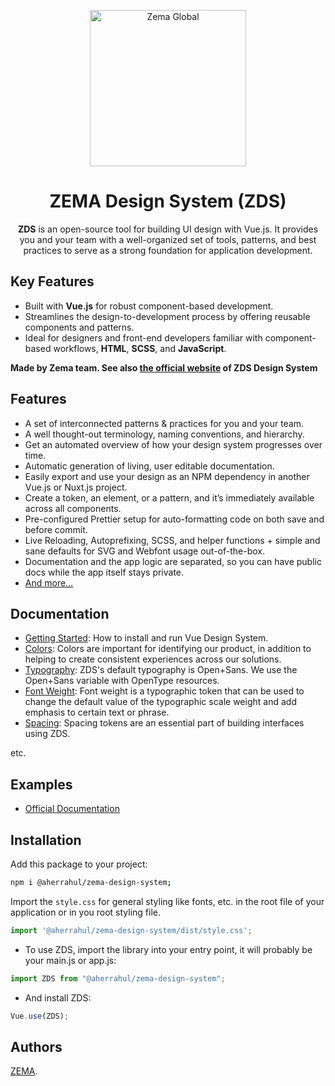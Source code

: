 <p align="center">
 <a href="https://www.zema.global/">
  <img src="https://res.cloudinary.com/duojkrgue/image/upload/v1737614196/zema-design-system/Zema_logo_qnkj5n.svg" alt="Zema Global" width="250" />
 </a>
</p>


<div align="center">

 <p align="center">
	 
# ZEMA Design System (ZDS)  

**ZDS** is an open-source tool for building UI design with Vue.js. It provides you and your team with a well-organized set of tools, patterns, and best practices to serve as a strong foundation for application development.  
</p>
</div>

## Key Features  
- Built with **Vue.js** for robust component-based development.  
- Streamlines the design-to-development process by offering reusable components and patterns.  
- Ideal for designers and front-end developers familiar with component-based workflows, **HTML**, **SCSS**, and **JavaScript**.  

 **Made by Zema team. See also [the official website](https://zema-design-system.netlify.app/) of ZDS Design System**
 

## Features

- A set of interconnected patterns & practices for you and your team.
- A well thought-out terminology, naming conventions, and hierarchy.
- Get an automated overview of how your design system progresses over time.
- Automatic generation of living, user editable documentation.
- Easily export and use your design as an NPM dependency in another Vue.js or Nuxt.js project.
- Create a token, an element, or a pattern, and it’s immediately available across all components.
- Pre-configured Prettier setup for auto-formatting code on both save and before commit.
- Live Reloading, Autoprefixing, SCSS, and helper functions + simple and sane defaults for SVG and Webfont usage out-of-the-box.
- Documentation and the app logic are separated, so you can have public docs while the app itself stays private.
- [And more…](https://zema-design-system.netlify.app/)
 
## Documentation

- [Getting Started](https://zema-design-system.netlify.app//?path=/docs/foundation-principles--page): How to install and run Vue Design System.
- [Colors](https://zema-design-system.netlify.app//?path=/docs/foundation-cores--color-palete): Colors are important for identifying our product, in addition to helping to create consistent experiences across our solutions.
- [Typography](https://zema-design-system.netlify.app//?path=/docs/foundation-typography--tokens): ZDS's default typography is Open+Sans. We use the Open+Sans variable with OpenType resources.
- [Font Weight](https://zema-design-system.netlify.app//?path=/docs/foundation-font-weight--font-weight): Font weight is a typographic token that can be used to change the default value of the typographic scale weight and add emphasis to certain text or phrase.
- [Spacing](https://zema-design-system.netlify.app/?path=/docs/foundation-spacing--escala): Spacing tokens are an essential part of building interfaces using ZDS. 

etc.


## Examples

- [Official Documentation](https://zema-design-system.netlify.app)


## Installation

Add this package to your project:

```bash
npm i @aherrahul/zema-design-system;
```

Import the `style.css` for general styling like fonts, etc. in the root file of your application or in you root styling file.

```js
import '@aherrahul/zema-design-system/dist/style.css';
```


- To use ZDS, import the library into your entry point, it will probably be your main.js or app.js:

```js
import ZDS from "@aherrahul/zema-design-system";
```

- And install ZDS:
```js
Vue.use(ZDS);
```


## Authors

[ZEMA](https://www.zema.global/).
